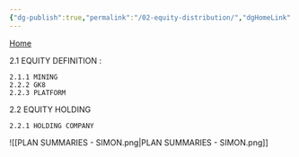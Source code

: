 ```yaml
---
{"dg-publish":true,"permalink":"/02-equity-distribution/","dgHomeLink":false,"dgPassFrontmatter":false}
---
```


[Home](obsidian://open?vault=Obsidian%20Vault&file=00%20PLAN)

2.1 EQUITY DEFINITION : 
    
    2.1.1 MINING
    2.2.2 GK8
    2.2.3 PLATFORM

2.2 EQUITY HOLDING

	2.2.1 HOLDING COMPANY
![[PLAN SUMMARIES - SIMON.png|PLAN SUMMARIES - SIMON.png]]
	

